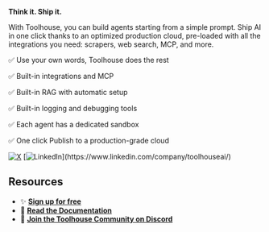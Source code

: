**Think it. Ship it.**

With Toolhouse, you can build agents starting from a simple prompt. Ship AI in one click thanks to an optimized production cloud, pre-loaded with all the integrations you need: scrapers, web search, MCP, and more.

✅ Use your own words, Toolhouse does the rest

✅ Built-in integrations and MCP

✅ Built-in RAG with automatic setup

✅ Built-in logging and debugging tools

✅ Each agent has a dedicated sandbox

✅ One click Publish to a production-grade cloud
<br>

[![X](https://img.shields.io/badge/X-@toolhouseai-%23000000.svg?style=for-the-badge&logo=X&logoColor=white)](https://twitter.com/toolhouseai) [![LinkedIn](https://img.shields.io/badge/linkedin-toolhouseai-%230077B5.svg?&style=for-the-badge&logo=linkedin&logoColor=white")](https://www.linkedin.com/company/toolhouseai/)

## Resources

 - ✨ **[Sign up for free](https://toolhouse.ai)**
 - 📑 **[Read the Documentation](https://docs.toolhouse.ai)**
 - 🌱 **[Join the Toolhouse Community on Discord](https://discord.toolhouse.ai)**
